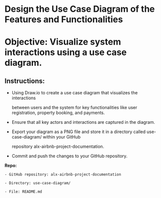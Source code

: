 # Design the Use Case Diagram of the Features and Functionalities

# Objective: Visualize system interactions using a use case diagram.

## Instructions:

- Using Draw.io to create a use case diagram that visualizes the interactions

  between users and the system for key functionalities like user registration, property booking, and payments.
  
- Ensure that all key actors and interactions are captured in the diagram.

- Export your diagram as a PNG file and store it in a directory called use-case-diagram/ within your GitHub

  repository alx-airbnb-project-documentation.

- Commit and push the changes to your GitHub repository.

**Repo:**

    - GitHub repository: alx-airbnb-project-documentation
    
    - Directory: use-case-diagram/
    
    - File: README.md